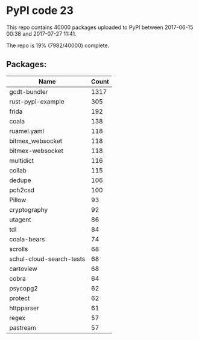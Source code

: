 # PyPI code 23

This repo contains 40000 packages uploaded to PyPI between 
2017-06-15 00:38 and 2017-07-27 11:41.

The repo is 19% (7982/40000) complete.

## Packages:

| Name  | Count |
| ----- | ----- |
| gcdt-bundler | 1317 |
| rust-pypi-example | 305 |
| frida | 192 |
| coala | 138 |
| ruamel.yaml | 118 |
| bitmex_websocket | 118 |
| bitmex-websocket | 118 |
| multidict | 116 |
| collab | 115 |
| dedupe | 106 |
| pch2csd | 100 |
| Pillow | 93 |
| cryptography | 92 |
| utagent | 86 |
| tdl | 84 |
| coala-bears | 74 |
| scrolls | 68 |
| schul-cloud-search-tests | 68 |
| cartoview | 68 |
| cobra | 64 |
| psycopg2 | 62 |
| protect | 62 |
| httpparser | 61 |
| regex | 57 |
| pastream | 57 |


